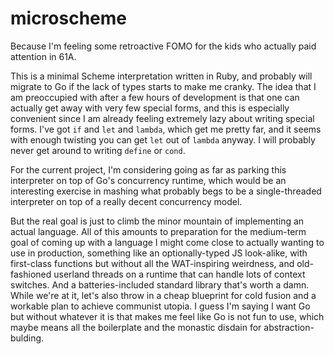 # microscheme

Because I'm feeling some retroactive FOMO for the kids who actually paid attention in 61A.

This is a minimal Scheme interpretation written in Ruby, and probably will migrate to Go if the lack of types starts to make me cranky. The idea that I am preoccupied with after a few hours of development is that one can actually get away with very few special forms, and this is especially convenient since I am already feeling extremely lazy about writing special forms. I've got `if` and `let` and `lambda`, which get me pretty far, and it seems with enough twisting you can get `let` out of `lambda` anyway. I will probably never get around to writing `define` or `cond`.

For the current project, I'm considering going as far as parking this interpreter on top of Go's concurrency runtime, which would be an interesting exercise in mashing what probably begs to be a single-threaded interpreter on top of a really decent concurrency model.

But the real goal is just to climb the minor mountain of implementing an actual language. All of this amounts to preparation for the medium-term goal of coming up with a language I might come close to actually wanting to use in production, something like an optionally-typed JS look-alike, with first-class functions but without all the WAT-inspiring weirdness, and old-fashioned userland threads on a runtime that can handle lots of context switches. And a batteries-included standard library that's worth a damn. While we're at it, let's also throw in a cheap blueprint for cold fusion and a workable plan to achieve communist utopia. I guess I'm saying I want Go but without whatever it is that makes me feel like Go is not fun to use, which maybe means all the boilerplate and the monastic disdain for abstraction-bulding.
